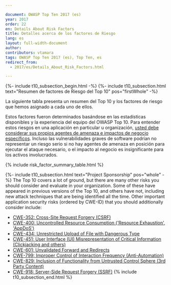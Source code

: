 ```yaml
---

document: OWASP Top Ten 2017 (es)
year: 2017
order: 22
en: Details About Risk Factors
title: Detalles acerca de los factores de Riesgo
lang: es
layout: full-width-document
author:
contributors: vtamara
tags: OWASP Top Ten 2017 (es), Top Ten, es
redirect_from:
  - 2017/es/Details_About_Risk_Factors.html

---
```

{%- include t10_subsection_begin.html -%}
{%- include t10_subsection.html text="Resumen de factores de Riesgo del Top 10" pos="firstWhole" -%}

La siguiente tabla presenta un resumen del Top 10 y los factores de riesgo 
que hemos asignado a cada uno de ellos. <br>

Estos factores fueron determinados basándose en las estadísticas disponibles 
y la experiencia del equipo del OWASP Top 10. 
Para entender estos riesgos en 
una aplicación en particular u organización, <u>usted debe considerar sus 
propios agentes de amenaza e impactos de negocio específicos</u>. Incluso las 
vulnerabilidades graves de software podrían no representar un riesgo serio 
si no hay agentes de amenaza en posición para ejecutar el ataque necesario, 
o el impacto al negocio es insignificante para los activos involucrados.

{% include risk_factor_summary_table.html %}

{%- include t10_subsection.html text="Project Sponsorship" pos="whole" -%}
The Top 10 covers a lot of ground, but there are many other risks you should consider and evaluate in your organization. Some of these have appeared in previous versions of the Top 10, and others have not, including new attack techniques that are being identified all the time. Other important application security risks (ordered by CWE-ID) that you should additionally consider include:<br>
* [CWE-352: Cross-Site Request Forgery (CSRF)](https://cwe.mitre.org/data/definitions/352.html)<br>
* [CWE-400: Uncontrolled Resource Consumption ('Resource Exhaustion', 'AppDoS')](https://cwe.mitre.org/data/definitions/400.html)<br>
* [CWE-434: Unrestricted Upload of File with Dangerous Type](https://cwe.mitre.org/data/definitions/434.html)<br>
* [CWE-451: User Interface (UI) Misrepresentation of Critical Information (Clickjacking and others)](https://cwe.mitre.org/data/definitions/451.html)<br>
* [CWE-601: Unvalidated Forward and Redirects](https://cwe.mitre.org/data/definitions/601.html)<br>
* [CWE-799: Improper Control of Interaction Frequency (Anti-Automation)](https://cwe.mitre.org/data/definitions/799.html)<br>
* [CWE-829: Inclusion of Functionality from Untrusted Control Sphere (3rd Party Content)](https://cwe.mitre.org/data/definitions/829.html)<br>
* [CWE-918: Server-Side Request Forgery (SSRF)](https://cwe.mitre.org/data/definitions/918.html)
{% include t10_subsection_end.html %}

